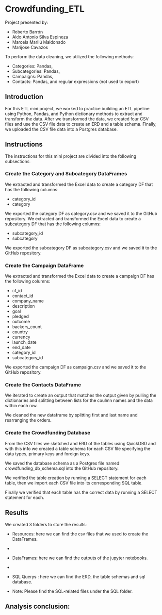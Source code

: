 # Crowdfunding_ETL

Project presented by:
* Roberto Barrón
* Aldo Antonio Silva Espinoza
* Marcela Marilú Maldonado
* Marijose Cavazos

To perform the data cleaning, we utilized the following methods:

* Categories: Pandas, 
* Subcategories: Pandas,
* Campaigns: Pandas,
* Contacts: Pandas, and regular expressions (not used to export)

## Introduction

For this ETL mini project, we worked to practice building an ETL pipeline using Python, Pandas, and Python dictionary methods to extract and transform the data. 
After we transformed the data, we created four CSV files and use the CSV file data to create an ERD and a table schema. Finally, we uploaded the CSV file data into a Postgres database.
 
 ## Instructions
 The instructions for this mini project are divided into the following subsections:

### Create the Category and Subcategory DataFrames

We extracted and transformed the Excel data to create a category DF that has the following columns:
 *  category_id
 *  category
 
 We exported the category DF as category.csv and we saved it to the GitHub repository.
 We extracted and transformed the Excel data to create a subcategory DF that has the following columns:
 *  subcategory_id
 *  subcategory
 
 We exported the subcategory DF as subcategory.csv and we saved it to the GitHub repository.

### Create the Campaign DataFrame
We extracted and transformed the Excel data to create a campaign DF has the following columns:
* cf_id
* contact_id
* company_name
* description
* goal
* pledged 
* outcome
* backers_count
* country
* currency
* launch_date
* end_date
* category_id
* subcategory_id

We exported the campaign DF as campaign.csv and we saved it to the GitHub repository.

### Create the Contacts DataFrame

We iterated to create an output that matches the output given by pulling the dictionaries and splitting between lists for the coulmn names and the data within each row.

We cleaned the new dataframe by splitting first and last name and rearranging the orders.


### Create the Crowdfunding Database

From the CSV files we sketched and ERD of the tables using QuickDBD and with this info we created a table schema for each CSV file specifying the data types, primary keys and foreign keys.

We saved the database schema as a Postgres file named crowdfunding_db_schema.sql into the GitHub repository.

We verified the table creation by running a SELECT statement for each table, then we import each CSV file into its corresponding SQL table. 

Finally we verified that each table has the correct data by running a SELECT statement for each.

## Results

We created 3 folders to store the results:

* Resources: here we can find the csv files that we used to create the DataFrames.
*
* DataFrames: here we can find the outputs of the jupyter notebooks.
* 
* SQL Querys : here we can find the ERD, the table schemas and sql database.


* Note: Please find the SQL-related files under the SQL folder.

## Analysis conclusion:


